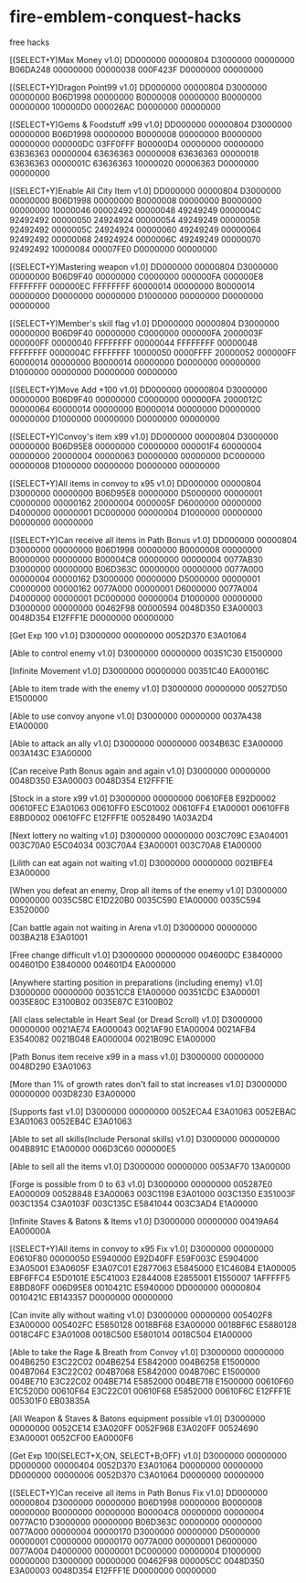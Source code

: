 # fire-emblem-conquest-hacks
free hacks

[(SELECT+Y)Max Money v1.0]
DD000000 00000804
D3000000 00000000
B06DA248 00000000
00000038 000F423F
D0000000 00000000

[(SELECT+Y)Dragon Point99 v1.0]
DD000000 00000804
D3000000 00000000
B06D1998 00000000
B0000008 00000000
B0000000 00000000
100000D0 000026AC
D0000000 00000000

[(SELECT+Y)Gems & Foodstuff x99 v1.0]
DD000000 00000804
D3000000 00000000
B06D1998 00000000
B0000008 00000000
B0000000 00000000
000000DC 03FF0FFF
B00000D4 00000000
00000000 63636363
00000004 63636363
00000008 63636363
00000018 63636363
0000001C 63636363
10000020 00006363
D0000000 00000000

[(SELECT+Y)Enable All City Item v1.0]
DD000000 00000804
D3000000 00000000
B06D1998 00000000
B0000008 00000000
B0000000 00000000
10000046 00002492
00000048 49249249
0000004C 92492492
00000050 24924924
00000054 49249249
00000058 92492492
0000005C 24924924
00000060 49249249
00000064 92492492
00000068 24924924
0000006C 49249249
00000070 92492492
10000084 00007FE0
D0000000 00000000

[(SELECT+Y)Mastering weapon v1.0]
DD000000 00000804
D3000000 00000000
B06D9F40 00000000
C0000000 000000FA
000000E8 FFFFFFFF
000000EC FFFFFFFF
60000014 00000000
B0000014 00000000
D0000000 00000000
D1000000 00000000
D0000000 00000000

[(SELECT+Y)Member's skill flag v1.0]
DD000000 00000804
D3000000 00000000
B06D9F40 00000000
C0000000 000000FA
2000003F 000000FF
00000040 FFFFFFFF
00000044 FFFFFFFF
00000048 FFFFFFFF
0000004C FFFFFFFF
10000050 0000FFFF
20000052 000000FF
60000014 00000000
B0000014 00000000
D0000000 00000000
D1000000 00000000
D0000000 00000000

[(SELECT+Y)Move Add +100 v1.0]
DD000000 00000804
D3000000 00000000
B06D9F40 00000000
C0000000 000000FA
2000012C 00000064
60000014 00000000
B0000014 00000000
D0000000 00000000
D1000000 00000000
D0000000 00000000

[(SELECT+Y)Convoy's item x99 v1.0]
DD000000 00000804
D3000000 00000000
B06D95E8 00000000
C0000000 000001F4
60000004 00000000
20000004 00000063
D0000000 00000000
DC000000 00000008
D1000000 00000000
D0000000 00000000

[(SELECT+Y)All items in convoy to x95 v1.0]
DD000000 00000804
D3000000 00000000
B06D95E8 00000000
D5000000 00000001
C0000000 00000162
20000004 0000005F
D6000000 00000000
D4000000 00000001
DC000000 00000004
D1000000 00000000
D0000000 00000000

[(SELECT+Y)Can receive all items in Path Bonus v1.0]
DD000000 00000804
D3000000 00000000
B06D1998 00000000
B0000008 00000000
B0000000 00000000
B00004C8 00000000
00000004 0077AB30
D3000000 00000000
B06D363C 00000000
00000000 0077A000
00000004 00000162
D3000000 00000000
D5000000 00000001
C0000000 00000162
0077A000 00000001
D6000000 0077A004
D4000000 00000001
DC000000 00000004
D1000000 00000000
D3000000 00000000
00462F98 00000594
0048D350 E3A00003
0048D354 E12FFF1E
D0000000 00000000

[Get Exp 100 v1.0]
D3000000 00000000
0052D370 E3A01064

[Able to control enemy v1.0]
D3000000 00000000
00351C30 E1500000

[Infinite Movement v1.0]
D3000000 00000000
00351C40 EA00016C

[Able to item trade with the enemy v1.0]
D3000000 00000000
00527D50 E1500000

[Able to use convoy anyone v1.0]
D3000000 00000000
0037A438 E1A00000

[Able to attack an ally v1.0]
D3000000 00000000
0034B63C E3A00000
003A143C E3A00000

[Can receive Path Bonus again and again v1.0]
D3000000 00000000
0048D350 E3A00003
0048D354 E12FFF1E

[Stock in a store x99 v1.0]
D3000000 00000000
00610FE8 E92D0002
00610FEC E3A01063
00610FF0 E5C01002
00610FF4 E1A00001
00610FF8 E8BD0002
00610FFC E12FFF1E
00528490 1A03A2D4

[Next lottery no waiting v1.0]
D3000000 00000000
003C709C E3A04001
003C70A0 E5C04034
003C70A4 E3A00001
003C70A8 E1A00000

[Lilith can eat again not waiting v1.0]
D3000000 00000000
0021BFE4 E3A00000

[When you defeat an enemy, Drop all items of the enemy v1.0]
D3000000 00000000
0035C58C E1D220B0
0035C590 E1A00000
0035C594 E3520000

[Can battle again not waiting in Arena v1.0]
D3000000 00000000
003BA218 E3A01001

[Free change difficult v1.0]
D3000000 00000000
004600DC E3840000
004601D0 E3840000
004601D4 EA000000

[Anywhere starting position in preparations (including enemy) v1.0]
D3000000 00000000
00351CC8 E1A00000
00351CDC E3A00001
0035E80C E3100B02
0035E87C E3100B02

[All class selectable in Heart Seal (or Dread Scroll) v1.0]
D3000000 00000000
0021AE74 EA000043
0021AF90 E1A00004
0021AFB4 E3540082
0021B048 EA000004
0021B09C E1A00000

[Path Bonus item receive x99 in a mass v1.0]
D3000000 00000000
0048D290 E3A01063

[More than 1% of growth rates don't fail to stat increases v1.0]
D3000000 00000000
003D8230 E3A00000

[Supports fast v1.0]
D3000000 00000000
0052ECA4 E3A01063
0052EBAC E3A01063
0052EB4C E3A01063

[Able to set all skills(Include Personal skills) v1.0]
D3000000 00000000
004B891C E1A00000
006D3C60 000000E5

[Able to sell all the items v1.0]
D3000000 00000000
0053AF70 13A00000

[Forge is possible from 0 to 63 v1.0]
D3000000 00000000
005287E0 EA000009
00528848 E3A00063
003C1198 E3A01000
003C1350 E351003F
003C1354 C3A0103F
003C135C E5841044
003C3AD4 E1A00000

[Infinite Staves & Batons & Items v1.0]
D3000000 00000000
00419A64 EA00000A

[(SELECT+Y)All items in convoy to x95 Fix v1.0]
D3000000 00000000
E0610F80 00000050
E5940000 E92D40FF
E59F003C E5904000
E3A05001 E3A0605F
E3A07C01 E2877063
E5845000 E1C460B4
E1A00005 EBF6FFC4
E5D0101E E5C41003
E2844008 E2855001
E1550007 1AFFFFF5
E8BD80FF 006D95E8
0010421C E5940000
DD000000 00000804
0010421C EB143357
D0000000 00000000

[Can invite ally without waiting v1.0]
D3000000 00000000
005402F8 E3A00000
005402FC E5850128
0018BF68 E3A00000
0018BF6C E5880128
0018C4FC E3A01008
0018C500 E5801014
0018C504 E1A00000

[Able to  take the Rage & Breath from Convoy v1.0]
D3000000 00000000
004B6250 E3C22C02
004B6254 E5842000
004B6258 E1500000
004B7064 E3C22C02
004B7068 E5842000
004B706C E1500000
004BE710 E3C22C02
004BE714 E5852000
004BE718 E1500000
00610F60 E1C520D0
00610F64 E3C22C01
00610F68 E5852000
00610F6C E12FFF1E
005301F0 EB03835A

[All Weapon & Staves & Batons equipment possible v1.0]
D3000000 00000000
0052CE14 E3A020FF
0052F968 E3A020FF
00524690 E3A00001
0052CF00 EA0000F6

[Get Exp 100(SELECT+X;ON, SELECT+B;OFF) v1.0]
D3000000 00000000
DD000000 00000404
0052D370 E3A01064
D0000000 00000000
DD000000 00000006
0052D370 C3A01064
D0000000 00000000

[(SELECT+Y)Can receive all items in Path Bonus Fix v1.0]
DD000000 00000804
D3000000 00000000
B06D1998 00000000
B0000008 00000000
B0000000 00000000
B00004C8 00000000
00000004 0077AC10
D3000000 00000000
B06D363C 00000000
00000000 0077A000
00000004 00000170
D3000000 00000000
D5000000 00000001
C0000000 00000170
0077A000 00000001
D6000000 0077A004
D4000000 00000001
DC000000 00000004
D1000000 00000000
D3000000 00000000
00462F98 000005CC
0048D350 E3A00003
0048D354 E12FFF1E
D0000000 00000000
